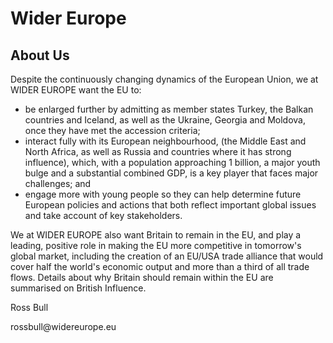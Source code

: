 # Wider Europe

<h2>About Us</h2>
<p>Despite the continuously changing dynamics of the European Union, we at WIDER EUROPE want the EU to:</p>

<ul>
<li>be enlarged further by admitting as member states Turkey, the Balkan countries and Iceland, as well as the Ukraine, Georgia and Moldova, once they have met the accession criteria;</li>

<li>interact fully with its European neighbourhood, (the Middle East and North Africa, as well as Russia and countries where it has strong influence), which, with a population approaching 1 billion, a major youth bulge and a substantial combined GDP, is a key player that faces major challenges; and</li>

<li>engage more with young people so they can help determine future European policies and actions that both reflect important global issues and take account of key stakeholders.</li>
</ul>

<p>We at WIDER EUROPE also want Britain to remain in the EU, and play a leading, positive role in making the EU more competitive in tomorrow's global market, including the creation of an EU/USA trade alliance that would cover half the world's economic output and more than a third of all trade flows. Details about why Britain should remain within the EU are summarised on British Influence.</p>

<p>Ross Bull</p>

<p>rossbull@widereurope.eu</p>
